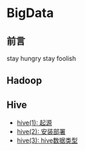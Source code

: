 # BigData
## 前言
stay hungry stay foolish
## Hadoop

## Hive
- [hive(1): 起源](https://github.com/heyzeng/BigData/blob/master/hive/src/main/java/hive(1)%EF%BC%9A%E8%B5%B7%E6%BA%90.md)
- [hive(2): 安装部署](https://github.com/heyzeng/BigData/blob/master/hive/src/main/java/hive(2):%20%E5%AE%89%E8%A3%85%E9%83%A8%E7%BD%B2.md)
- [hive(3): hive数据类型]()